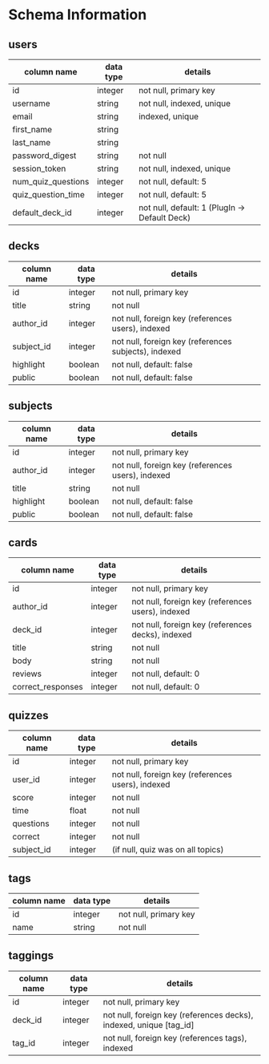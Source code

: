# Schema Information

## users
column name        | data type | details
-------------------|-----------|-----------------------
id                 | integer   | not null, primary key
username           | string    | not null, indexed, unique
email              | string    | indexed, unique
first_name         | string    |
last_name          | string    |
password_digest    | string    | not null
session_token      | string    | not null, indexed, unique
num_quiz_questions | integer   | not null, default: 5
quiz_question_time | integer   | not null, default: 5
default_deck_id    | integer   | not null, default: 1 (PlugIn -> Default Deck)

## decks
column name | data type | details
------------|-----------|-----------------------
id          | integer   | not null, primary key
title       | string    | not null
author_id   | integer   | not null, foreign key (references users), indexed
subject_id  | integer   | not null, foreign key (references subjects), indexed
highlight   | boolean   | not null, default: false
public      | boolean   | not null, default: false

## subjects
column name | data type | details
------------|-----------|-----------------------
id          | integer   | not null, primary key
author_id   | integer   | not null, foreign key (references users), indexed
title       | string    | not null
highlight   | boolean   | not null, default: false
public      | boolean   | not null, default: false

## cards
column name       | data type | details
------------------|-----------|-----------------------
id                | integer   | not null, primary key
author_id         | integer   | not null, foreign key (references users), indexed
deck_id           | integer   | not null, foreign key (references decks), indexed
title             | string    | not null
body              | string    | not null
reviews           | integer   | not null, default: 0
correct_responses | integer   | not null, default: 0

## quizzes
column name   | data type | details
--------------|-----------|-----------------------
id            | integer   | not null, primary key
user_id       | integer   | not null, foreign key (references users), indexed
score         | integer   | not null
time          | float     | not null
questions     | integer   | not null
correct       | integer   | not null
subject_id    | integer   | (if null, quiz was on all topics)

## tags
column name | data type | details
------------|-----------|-----------------------
id          | integer   | not null, primary key
name        | string    | not null

## taggings
column name | data type | details
------------|-----------|-----------------------
id          | integer   | not null, primary key
deck_id     | integer   | not null, foreign key (references decks), indexed, unique [tag_id]
tag_id      | integer   | not null, foreign key (references tags), indexed

